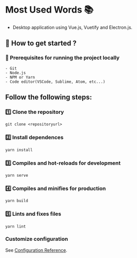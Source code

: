 # Most Used Words :books:

- Desktop application using Vue.js, Vuetify and Electron.js.

## :rocket: How to get started ?

### :hammer: Prerequisites for running the project locally
    - Git
    - Node.js
    - NPM or Yarn
    - Code editor(VSCode, Sublime, Atom, etc...)

## Follow the following steps:

### :one: Clone the repository

```
git clone <repositoryurl>
```

### :two: Install dependences
```
yarn install
```

### :three: Compiles and hot-reloads for development
```
yarn serve
```

### :four: Compiles and minifies for production
```
yarn build
```

### :five: Lints and fixes files
```
yarn lint
```

### Customize configuration
See [Configuration Reference](https://cli.vuejs.org/config/).
